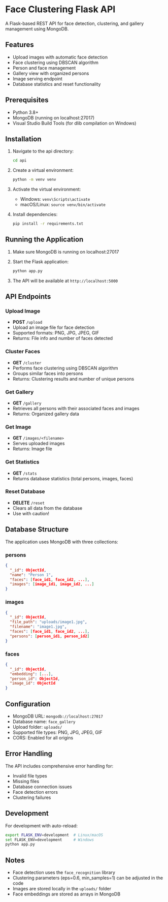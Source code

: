 # Face Clustering Flask API

A Flask-based REST API for face detection, clustering, and gallery management using MongoDB.

## Features

- Upload images with automatic face detection
- Face clustering using DBSCAN algorithm
- Person and face management
- Gallery view with organized persons
- Image serving endpoint
- Database statistics and reset functionality

## Prerequisites

- Python 3.8+
- MongoDB (running on localhost:27017)
- Visual Studio Build Tools (for dlib compilation on Windows)

## Installation

1. Navigate to the api directory:
   ```bash
   cd api
   ```

2. Create a virtual environment:
   ```bash
   python -m venv venv
   ```

3. Activate the virtual environment:
   - Windows: `venv\Scripts\activate`
   - macOS/Linux: `source venv/bin/activate`

4. Install dependencies:
   ```bash
   pip install -r requirements.txt
   ```

## Running the Application

1. Make sure MongoDB is running on localhost:27017

2. Start the Flask application:
   ```bash
   python app.py
   ```

3. The API will be available at `http://localhost:5000`

## API Endpoints

### Upload Image
- **POST** `/upload`
- Upload an image file for face detection
- Supported formats: PNG, JPG, JPEG, GIF
- Returns: File info and number of faces detected

### Cluster Faces
- **GET** `/cluster`
- Performs face clustering using DBSCAN algorithm
- Groups similar faces into persons
- Returns: Clustering results and number of unique persons

### Get Gallery
- **GET** `/gallery`
- Retrieves all persons with their associated faces and images
- Returns: Organized gallery data

### Get Image
- **GET** `/images/<filename>`
- Serves uploaded images
- Returns: Image file

### Get Statistics
- **GET** `/stats`
- Returns database statistics (total persons, images, faces)

### Reset Database
- **DELETE** `/reset`
- Clears all data from the database
- Use with caution!

## Database Structure

The application uses MongoDB with three collections:

### persons
```json
{
  "_id": ObjectId,
  "name": "Person 1",
  "faces": [face_id1, face_id2, ...],
  "images": [image_id1, image_id2, ...]
}
```

### images
```json
{
  "_id": ObjectId,
  "file_path": "uploads/image1.jpg",
  "filename": "image1.jpg",
  "faces": [face_id1, face_id2, ...],
  "persons": [person_id1, person_id2]
}
```

### faces
```json
{
  "_id": ObjectId,
  "embedding": [...],
  "person_id": ObjectId,
  "image_id": ObjectId
}
```

## Configuration

- MongoDB URL: `mongodb://localhost:27017`
- Database name: `face_gallery`
- Upload folder: `uploads/`
- Supported file types: PNG, JPG, JPEG, GIF
- CORS: Enabled for all origins

## Error Handling

The API includes comprehensive error handling for:
- Invalid file types
- Missing files
- Database connection issues
- Face detection errors
- Clustering failures

## Development

For development with auto-reload:
```bash
export FLASK_ENV=development  # Linux/macOS
set FLASK_ENV=development     # Windows
python app.py
```

## Notes

- Face detection uses the `face_recognition` library
- Clustering parameters (eps=0.6, min_samples=1) can be adjusted in the code
- Images are stored locally in the `uploads/` folder
- Face embeddings are stored as arrays in MongoDB